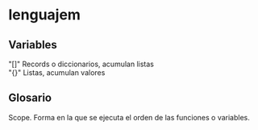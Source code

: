 # lenguajem
## Variables
"[]" Records o diccionarios, acumulan listas  
"{}" Listas, acumulan valores

## Glosario
Scope. Forma en la que se ejecuta el orden de las funciones o variables.  
